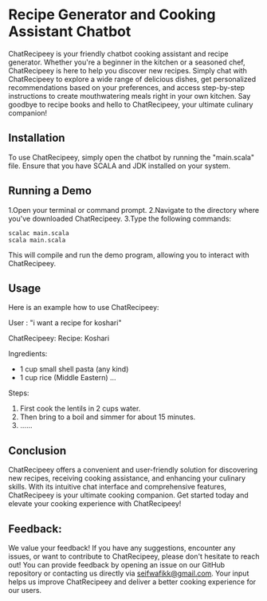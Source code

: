 # Recipe Generator and Cooking Assistant Chatbot

ChatRecipeey is your friendly chatbot cooking assistant and recipe generator. Whether you're a beginner in the kitchen or a seasoned chef, ChatRecipeey is here to help you discover new recipes. Simply chat with ChatRecipeey to explore a wide range of delicious dishes, get personalized recommendations based on your preferences, and access step-by-step instructions to create mouthwatering meals right in your own kitchen. Say goodbye to recipe books and hello to ChatRecipeey, your ultimate culinary companion!

## Installation

To use ChatRecipeey, simply open the chatbot by running the "main.scala" file. Ensure that you have SCALA and JDK installed on your system.

## Running a Demo
1.Open your terminal or command prompt.
2.Navigate to the directory where you've downloaded ChatRecipeey.
3.Type the following commands:

	scalac main.scala
	scala main.scala

This will compile and run the demo program, allowing you to interact with ChatRecipeey.

## Usage
Here is an example how to use ChatRecipeey:

User : "i want a recipe for koshari"

ChatRecipeey:
 Recipe: Koshari

 Ingredients:
- 1 cup small shell pasta (any kind)
- 1 cup rice (Middle Eastern)
...

 Steps:
1. First cook the lentils in 2 cups water.
2. Then bring to a boil and simmer for about 15 minutes.
3. ......


## Conclusion
ChatRecipeey offers a convenient and user-friendly solution for discovering new recipes, receiving cooking assistance, and enhancing your culinary skills. With its intuitive chat interface and comprehensive features, ChatRecipeey is your ultimate cooking companion. Get started today and elevate your cooking experience with ChatRecipeey!

## Feedback:
We value your feedback! If you have any suggestions, encounter any issues, or want to contribute to ChatRecipeey, please don't hesitate to reach out! You can provide feedback by opening an issue on our GitHub repository or contacting us directly via seifwafikk@gmail.com. Your input helps us improve ChatRecipeey and deliver a better cooking experience for our users.
